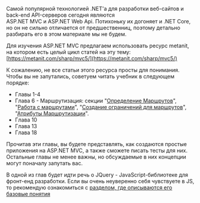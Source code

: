 Самой популярной технологией .NET'а для разработки веб-сайтов и back-end API-серверов сегодня являются  
ASP.NET MVC и ASP.NET Web Api. Потихоньку их догоняет и .NET Core, но он не сильно отличается от предшественниц, поэтому детально разбирать его в этом материале мы не будем.

Для изучения ASP.NET MVC предлагаем использовать ресурс metanit, на котором есть целый цикл статей на эту тему:  
[https://metanit.com/sharp/mvc5/](https://metanit.com/sharp/mvc5/)

  
К сожалению, не все статьи этого ресурса просты для понимания. Чтобы вы не запутались, советуем читать учебник в следующем порядке:

* Главы 1-4
* Глава 6 - Маршрутизация: секции "[Определение Маршрутов](https://metanit.com/sharp/mvc5/6.1.php)", "[Работа с маршрутами](https://metanit.com/sharp/mvc5/6.2.php)", "[Создание ограничений для маршрутов](https://metanit.com/sharp/mvc5/6.3.php)", "[Атрибуты Маршрутизации](https://metanit.com/sharp/mvc5/6.7.php)".
* Глава 10
* Глава 13
* Глава 18

Прочитав эти главы, вы будете представлять, как создаются простые приложения на ASP.NET MVC, а также сможете писать тесты для них. Остальные главы не менее важны, но обсуждаемые в них концепции могут поначалу запутать вас.



В одной из глав будет идти речь о JQuery - JavaScript-библиотеке для фронт-енд разработки. Если вы очень неуверенно себя чувствуете в JS, то рекомендую ознакомиться с [разделом, где описываются его базовые понятия](/net/javascript.md)


